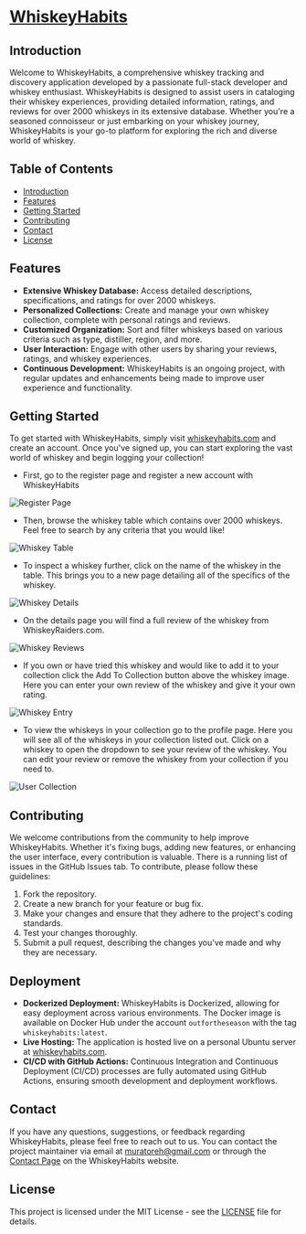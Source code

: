 # [WhiskeyHabits](https://whiskeyhabits.com/)

## Introduction

Welcome to WhiskeyHabits, a comprehensive whiskey tracking and discovery application developed by a passionate full-stack developer and whiskey enthusiast. WhiskeyHabits is designed to assist users in cataloging their whiskey experiences, providing detailed information, ratings, and reviews for over 2000 whiskeys in its extensive database. Whether you're a seasoned connoisseur or just embarking on your whiskey journey, WhiskeyHabits is your go-to platform for exploring the rich and diverse world of whiskey.

## Table of Contents

- [Introduction](#introduction)
- [Features](#features)
- [Getting Started](#getting-started)
- [Contributing](#contributing)
- [Contact](#contact)
- [License](#license)

## Features

- **Extensive Whiskey Database:** Access detailed descriptions, specifications, and ratings for over 2000 whiskeys.
- **Personalized Collections:** Create and manage your own whiskey collection, complete with personal ratings and reviews.
- **Customized Organization:** Sort and filter whiskeys based on various criteria such as type, distiller, region, and more.
- **User Interaction:** Engage with other users by sharing your reviews, ratings, and whiskey experiences.
- **Continuous Development:** WhiskeyHabits is an ongoing project, with regular updates and enhancements being made to improve user experience and functionality.

## Getting Started

To get started with WhiskeyHabits, simply visit [whiskeyhabits.com](https://whiskeyhabits.com) and create an account. Once you've signed up, you can start exploring the vast world of whiskey and begin logging your collection!

- First, go to the register page and register a new account with WhiskeyHabits

![Register Page](images/whiskey_register.png)

- Then, browse the whiskey table which contains over 2000 whiskeys. Feel free to search by any criteria that you would like!

![Whiskey Table](images/whiskey_table.png)

- To inspect a whiskey further, click on the name of the whiskey in the table. This brings you to a new page detailing all of the specifics of the whiskey.

![Whiskey Details](images/whiskey_details.png)

- On the details page you will find a full review of the whiskey from WhiskeyRaiders.com.

![Whiskey Reviews](images/whiskey_review.png)

- If you own or have tried this whiskey and would like to add it to your collection click the Add To Collection button above the whiskey image. Here you can enter your own review of the whiskey and give it your own rating.

![Whiskey Entry](images/Whiskey_entry.png)

- To view the whiskeys in your collection go to the profile page. Here you will see all of the whiskeys in your collection listed out. Click on a whiskey to open the dropdown to see your review of the whiskey. You can edit your review or remove the whiskey from your collection if you need to.

![User Collection](images/whiskey_profile.png)

## Contributing

We welcome contributions from the community to help improve WhiskeyHabits. Whether it's fixing bugs, adding new features, or enhancing the user interface, every contribution is valuable. There is a running list of issues in the GitHub Issues tab. To contribute, please follow these guidelines:

1. Fork the repository.
2. Create a new branch for your feature or bug fix.
3. Make your changes and ensure that they adhere to the project's coding standards.
4. Test your changes thoroughly.
5. Submit a pull request, describing the changes you've made and why they are necessary.

## Deployment

- **Dockerized Deployment:** WhiskeyHabits is Dockerized, allowing for easy deployment across various environments. The Docker image is available on Docker Hub under the account `outfortheseason` with the tag `whiskeyhabits:latest`.
- **Live Hosting:** The application is hosted live on a personal Ubuntu server at [whiskeyhabits.com](https://whiskeyhabits.com).
- **CI/CD with GitHub Actions:** Continuous Integration and Continuous Deployment (CI/CD) processes are fully automated using GitHub Actions, ensuring smooth development and deployment workflows.

## Contact

If you have any questions, suggestions, or feedback regarding WhiskeyHabits, please feel free to reach out to us. You can contact the project maintainer via email at [muratoreh@gmail.com](mailto:muratoreh@gmail.com) or through the [Contact Page](https://whiskeyhabits.com/contact) on the WhiskeyHabits website.

## License

This project is licensed under the MIT License - see the [LICENSE](LICENSE) file for details.
